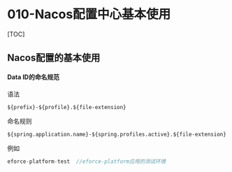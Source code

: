 # 010-Nacos配置中心基本使用

[TOC]

## Nacos配置的基本使用

#### **Data ID**的命名规范

语法

```
${prefix}-${profile}.${file-extension}
```

命名规则

```
${spring.application.name}-${spring.profiles.active}.${file-extension}
```

例如 

```java
eforce-platform-test  //eforce-platform应用的测试环境
```



